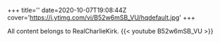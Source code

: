 +++
title=''
date=2020-10-07T19:08:44Z
cover='https://i.ytimg.com/vi/B52w6mSB_VU/hqdefault.jpg'
+++

All content belongs to RealCharlieKirk.
{{< youtube B52w6mSB_VU >}}
